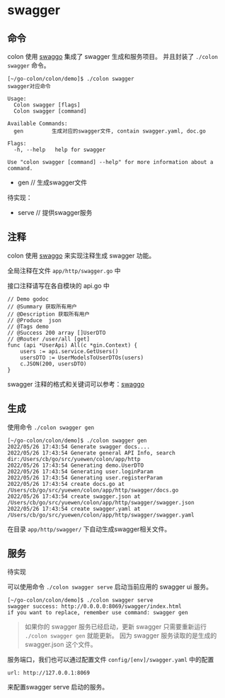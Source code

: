 # swagger

## 命令

colon 使用 [swaggo](https://github.com/swaggo/swag) 集成了 swagger 生成和服务项目。
并且封装了 `./colon swagger` 命令。

```
[~/go-colon/colon/demo]$ ./colon swagger
swagger对应命令

Usage:
  Colon swagger [flags]
  Colon swagger [command]

Available Commands:
  gen         生成对应的swagger文件, contain swagger.yaml, doc.go

Flags:
  -h, --help   help for swagger

Use "colon swagger [command] --help" for more information about a command.

```

- gen  // 生成swagger文件

待实现：
- serve // 提供swagger服务

## 注释

colon 使用 [swaggo](https://github.com/swaggo/swag) 来实现注释生成 swagger 功能。

全局注释在文件  `app/http/swagger.go` 中

接口注释请写在各自模块的 api.go 中

```
// Demo godoc
// @Summary 获取所有用户
// @Description 获取所有用户
// @Produce  json
// @Tags demo
// @Success 200 array []UserDTO
// @Router /user/all [get]
func (api *UserApi) All(c *gin.Context) {
	users := api.service.GetUsers()
	usersDTO := UserModelsToUserDTOs(users)
	c.JSON(200, usersDTO)
}
```

swagger 注释的格式和关键词可以参考：[swaggo](https://github.com/swaggo/swag)

## 生成

使用命令 `./colon swagger gen`

```
[~/go-colon/colon/demo]$ ./colon swagger gen
2022/05/26 17:43:54 Generate swagger docs....
2022/05/26 17:43:54 Generate general API Info, search dir:/Users/cb/go/src/yuewen/colon/app/http
2022/05/26 17:43:54 Generating demo.UserDTO
2022/05/26 17:43:54 Generating user.loginParam
2022/05/26 17:43:54 Generating user.registerParam
2022/05/26 17:43:54 create docs.go at /Users/cb/go/src/yuewen/colon/app/http/swagger/docs.go
2022/05/26 17:43:54 create swagger.json at /Users/cb/go/src/yuewen/colon/app/http/swagger/swagger.json
2022/05/26 17:43:54 create swagger.yaml at /Users/cb/go/src/yuewen/colon/app/http/swagger/swagger.yaml
```

在目录 `app/http/swagger/` 下自动生成swagger相关文件。

## 服务
待实现

可以使用命令 `./colon swagger serve` 启动当前应用的 swagger ui 服务。

```
[~/go-colon/colon/demo]$ ./colon swagger serve
swagger success: http://0.0.0.0:8069/swagger/index.html
if you want to replace, remember use command: swagger gen
```

>
> 如果你的 swagger 服务已经启动，更新 swagger 只需要重新运行 `./colon swagger gen` 就能更新。
> 因为 swagger 服务读取的是生成的 swagger.json 这个文件。


服务端口，我们也可以通过配置文件 `config/[env]/swagger.yaml` 中的配置
```
url: http://127.0.0.1:8069
```

来配置swagger serve 启动的服务。
